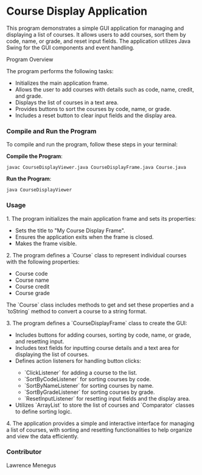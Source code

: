 # Course Display Application


<p>This program demonstrates a simple GUI application for managing and displaying a list of courses. It allows users to add courses, sort them by code, name, or grade, and reset input fields. The application utilizes Java Swing for the GUI components and event handling.</p>
Program Overview


<p>The program performs the following tasks:</p>
<ul>
    <li>Initializes the main application frame.</li>
    <li>Allows the user to add courses with details such as code, name, credit, and grade.</li>
    <li>Displays the list of courses in a text area.</li>
    <li>Provides buttons to sort the courses by code, name, or grade.</li>
    <li>Includes a reset button to clear input fields and the display area.</li>
</ul>


### Compile and Run the Program
<p>To compile and run the program, follow these steps in your terminal:</p>
<b>Compile the Program</b>:
<pre><code>javac CourseDisplayViewer.java CourseDisplayFrame.java Course.java</code></pre>
<b>Run the Program</b>:

<pre><code>java CourseDisplayViewer</code></pre>

### Usage
<p>1. The program initializes the main application frame and sets its properties:</p>
<ul>
    <li>Sets the title to "My Course Display Frame".</li>
    <li>Ensures the application exits when the frame is closed.</li>
    <li>Makes the frame visible.</li>
</ul>
<p>2. The program defines a `Course` class to represent individual courses with the following properties:</p>
<ul>
    <li>Course code</li>
    <li>Course name</li>
    <li>Course credit</li>
    <li>Course grade</li>
</ul>
<p>The `Course` class includes methods to get and set these properties and a `toString` method to convert a course to a string format.</p>
<p>3. The program defines a `CourseDisplayFrame` class to create the GUI:</p>
<ul>
    <li>Includes buttons for adding courses, sorting by code, name, or grade, and resetting input.</li>
    <li>Includes text fields for inputting course details and a text area for displaying the list of courses.</li>
    <li>Defines action listeners for handling button clicks:</li>
    <ul>
        <li>`ClickListener` for adding a course to the list.</li>
        <li>`SortByCodeListener` for sorting courses by code.</li>
        <li>`SortByNameListener` for sorting courses by name.</li>
        <li>`SortByGradeListener` for sorting courses by grade.</li>
        <li>`ResetInputListener` for resetting input fields and the display area.</li>
    </ul>
    <li>Utilizes `ArrayList` to store the list of courses and `Comparator` classes to define sorting logic.</li>
</ul>
<p>4. The application provides a simple and interactive interface for managing a list of courses, with sorting and resetting functionalities to help organize and view the data efficiently.</p>

### Contributor
<p>Lawrence Menegus</p>
